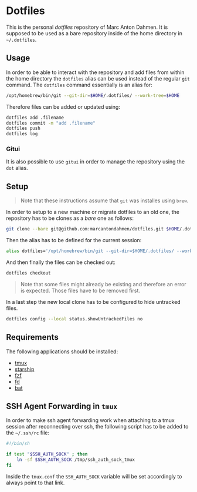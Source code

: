 # Dotfiles

This is the personal _dotfiles_ repository of Marc Anton Dahmen.
It is supposed to be used as a bare repository inside of the home directory in `~/.dotfiles`.

## Usage

In order to be able to interact with the repository and add files from within the home directory the `dotfiles` alias
can be used instead of the regular `git` command. The `dotfiles` command essentially is an alias for:

```bash
/opt/homebrew/bin/git --git-dir=$HOME/.dotfiles/ --work-tree=$HOME
```

Therefore files can be added or updated using:

```bash
dotfiles add .filename
dotfiles commit -m "add .filename"
dotfiles push
dotfiles log
```

### Gitui

It is also possible to use `gitui` in order to manage the repository using the `dot` alias.

## Setup

> Note that these instructions assume that `git` was installes using `brew`.

In order to setup to a new machine or migrate dotfiles to an old one, the repository has to be clones as a _bare_ one as follows:

```bash
git clone --bare git@github.com:marcantondahmen/dotfiles.git $HOME/.dotfiles
```

Then the alias has to be defined for the current session:

```bash
alias dotfiles='/opt/homebrew/bin/git --git-dir=$HOME/.dotfiles/ --work-tree=$HOME'
```

And then finally the files can be checked out:

```bash
dotfiles checkout
```

> Note that some files might already be existing and therefore an error is expected. Those files have to be removed first.

In a last step the new local clone has to be configured to hide untracked files.

```bash
dotfiles config --local status.showUntrackedFiles no
```

## Requirements

The following applications should be installed:

- [tmux](https://github.com/tmux/tmux)
- [starship](https://starship.rs)
- [fzf](https://github.com/junegunn/fzf)
- [fd](https://github.com/sharkdp/fd)
- [bat](https://github.com/sharkdp/bat)

## SSH Agent Forwarding in `tmux`

In order to make ssh agent forwarding work when attaching to a tmux session after reconnecting over ssh,
the following script has to be added to the `~/.ssh/rc` file:

```bash
#!/bin/sh

if test "$SSH_AUTH_SOCK" ; then
	ln -sf $SSH_AUTH_SOCK /tmp/ssh_auth_sock_tmux
fi
```

Inside the `tmux.conf` the `SSH_AUTH_SOCK` variable will be set accordingly to always point to that link.
